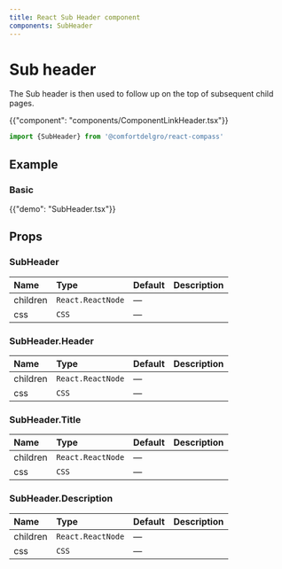 ```yaml
---
title: React Sub Header component
components: SubHeader
---
```


# Sub header

<p class="description">The Sub header is then used to follow up on the top of subsequent child pages.</p>

{{"component": "components/ComponentLinkHeader.tsx"}}

```jsx
import {SubHeader} from '@comfortdelgro/react-compass'
```

## Example

### Basic

{{"demo": "SubHeader.tsx"}}

## Props

### SubHeader

| Name     | Type              | Default | Description |
| :------- | :---------------- | :------ | :---------- |
| children | `React.ReactNode` | —       |             |
| css      | `CSS`             | —       |             |

### SubHeader.Header

| Name     | Type              | Default | Description |
| :------- | :---------------- | :------ | :---------- |
| children | `React.ReactNode` | —       |             |
| css      | `CSS`             | —       |             |

### SubHeader.Title

| Name     | Type              | Default | Description |
| :------- | :---------------- | :------ | :---------- |
| children | `React.ReactNode` | —       |             |
| css      | `CSS`             | —       |             |

### SubHeader.Description

| Name     | Type              | Default | Description |
| :------- | :---------------- | :------ | :---------- |
| children | `React.ReactNode` | —       |             |
| css      | `CSS`             | —       |             |
